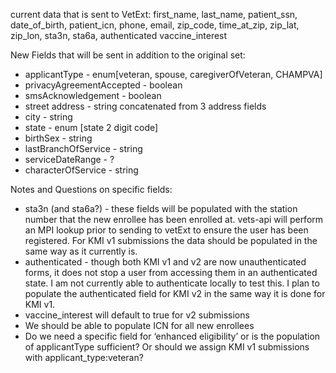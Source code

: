 current data that is sent to VetExt:
first_name,
last_name,
patient_ssn,
date_of_birth,
patient_icn,
phone,
email,
zip_code,
time_at_zip,
zip_lat,
zip_lon,
sta3n,
sta6a,
authenticated
vaccine_interest

New Fields that will be sent in addition to the original set:
* applicantType - enum[veteran, spouse, caregiverOfVeteran, CHAMPVA]
* privacyAgreementAccepted - boolean
* smsAcknowledgement - boolean
* street address - string concatenated from 3 address fields
* city - string
* state - enum [state 2 digit code]
* birthSex - string
* lastBranchOfService - string
* serviceDateRange - ?
* characterOfService - string

Notes and Questions on specific fields:
* sta3n (and sta6a?) - these fields will be populated with the station number that the new enrollee has been enrolled at. vets-api will perform an MPI lookup prior to sending to vetExt to ensure the user has been registered. For KMI v1 submissions the data should be populated in the same way as it currently is. 
* authenticated - though both KMI v1 and v2 are now unauthenticated forms, it does not stop a user from accessing them in an authenticated state. I am not currently able to authenticate locally to test this.  I plan to populate the authenticated field for KMI v2 in the same way it is done for KMI v1. 
* vaccine_interest will default to true for v2 submissions
* We should be able to populate ICN for all new enrollees 
* Do we need a specific field for ‘enhanced eligibility’ or is the population of applicantType sufficient?  Or should we assign KMI v1 submissions with applicant_type:veteran?  
